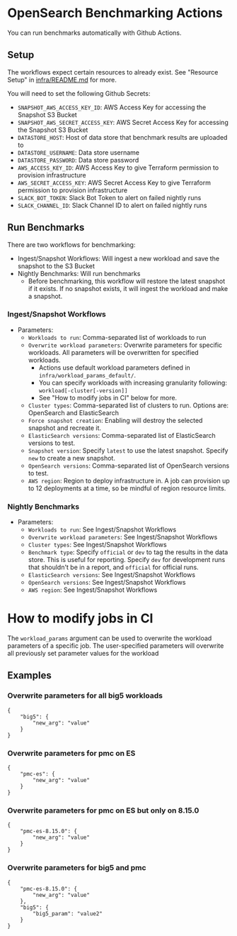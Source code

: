 # OpenSearch Benchmarking Actions
You can run benchmarks automatically with Github Actions.

## Setup
The workflows expect certain resources to already exist. See "Resource Setup" in [infra/README.md](infra/README.md) for more.

You will need to set the following Github Secrets:
- `SNAPSHOT_AWS_ACCESS_KEY_ID`: AWS Access Key for accessing the Snapshot S3 Bucket
- `SNAPSHOT_AWS_SECRET_ACCESS_KEY`: AWS Secret Access Key for accessing the Snapshot S3 Bucket
- `DATASTORE_HOST`: Host of data store that benchmark results are uploaded to
- `DATASTORE_USERNAME`: Data store username
- `DATASTORE_PASSWORD`: Data store password
- `AWS_ACCESS_KEY_ID`: AWS Access Key to give Terraform permission to provision infrastructure
- `AWS_SECRET_ACCESS_KEY`: AWS Secret Access Key to give Terraform permission to provision infrastructure
- `SLACK_BOT_TOKEN`: Slack Bot Token to alert on failed nightly runs
- `SLACK_CHANNEL_ID`: Slack Channel ID to alert on failed nightly runs


## Run Benchmarks
There are two workflows for benchmarking:
- Ingest/Snapshot Workflows: Will ingest a new workload and save the snapshot to the S3 Bucket
- Nightly Benchmarks: Will run benchmarks
    - Before benchmarking, this workflow will restore the latest snapshot if it exists. If no snapshot exists, it will ingest the workload and make a snapshot.
### Ingest/Snapshot Workflows
- Parameters:
    - `Workloads to run`: Comma-separated list of workloads to run
    - `Overwrite workload parameters`: Overwrite parameters for specific workloads. All parameters will be overwritten for specified workloads.
        - Actions use default workload parameters defined in `infra/workload_params_default/`.
        - You can specify workloads with increasing granularity following: `workload[-cluster[-version]]`
        - See "How to modify jobs in CI" below for more.
    - `Cluster types`: Comma-separated list of clusters to run. Options are: OpenSearch and ElasticSearch
    - `Force snapshot creation`: Enabling will destroy the selected snapshot and recreate it.
    - `ElasticSearch versions`: Comma-separated list of ElasticSearch versions to test.
    - `Snapshot version`: Specify `latest` to use the latest snapshot. Specify `new` to create a new snapshot.
    - `OpenSearch versions`: Comma-separated list of OpenSearch versions to test.
    - `AWS region`: Region to deploy infrastructure in. A job can provision up to 12 deployments at a time, so be mindful of region resource limits.

### Nightly Benchmarks
- Parameters:
    - `Workloads to run`: See Ingest/Snapshot Workflows
    - `Overwrite workload parameters`: See Ingest/Snapshot Workflows
    - `Cluster types`: See Ingest/Snapshot Workflows
    - `Benchmark type`: Specify `official` or `dev` to tag the results in the data store. This is useful for reporting. Specify `dev` for development runs that shouldn't be in a report, and `official` for official runs.
    - `ElasticSearch versions`: See Ingest/Snapshot Workflows
    - `OpenSearch versions`:  See Ingest/Snapshot Workflows
    - `AWS region`: See Ingest/Snapshot Workflows

# How to modify jobs in CI

The `workload_params` argument can be used to overwrite the workload parameters
of a specific job. The user-specified parameters will overwrite all previously set parameter values for the workload

## Examples
### Overwrite parameters for all big5 workloads
```
{
    "big5": {
        "new_arg": "value"
    }
}
```

### Overwrite parameters for pmc on ES
```
{
    "pmc-es": {
        "new_arg": "value"
    }
}
```

### Overwrite parameters for pmc on ES but only on 8.15.0
```
{
    "pmc-es-8.15.0": {
        "new_arg": "value"
    }
}
```

### Overwrite parameters for big5 and pmc
```
{
    "pmc-es-8.15.0": {
        "new_arg": "value"
    },
    "big5": {
        "big5_param": "value2"
    }
}
```
